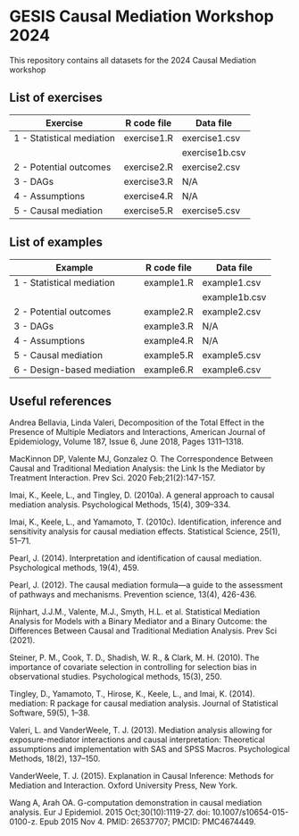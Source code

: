 # GESIS Causal Mediation Workshop 2024
This repository contains all datasets for the 2024 Causal Mediation workshop

## List of exercises

| Exercise                    | R code file    | Data file      |
| --------------------------- | -------------  | -------------- |
| 1 - Statistical mediation   | exercise1.R    | exercise1.csv  |
|                             |                | exercise1b.csv | 
| 2 - Potential outcomes      | exercise2.R    | exercise2.csv  |
| 3 - DAGs                    | exercise3.R    |     N/A        |
| 4 - Assumptions             | exercise4.R    |     N/A        |
| 5 - Causal mediation        | exercise5.R    | exercise5.csv  |


## List of examples

| Example                     | R code file    | Data file      |
| --------------------------- | -------------  | -------------- |
| 1 - Statistical mediation   | example1.R     | example1.csv   |
|                             |                | example1b.csv  | 
| 2 - Potential outcomes      | example2.R     | example2.csv   |
| 3 - DAGs                    | example3.R     |      N/A       |
| 4 - Assumptions             | example4.R     |      N/A       |
| 5 - Causal mediation        | example5.R     | example5.csv   |
| 6 - Design-based mediation  | example6.R     | example6.csv   |


## Useful references

Andrea Bellavia, Linda Valeri, Decomposition of the Total Effect in the Presence of Multiple Mediators and Interactions, American Journal of Epidemiology, Volume 187, Issue 6, June 2018, Pages 1311–1318.

MacKinnon DP, Valente MJ, Gonzalez O. The Correspondence Between Causal and Traditional Mediation Analysis: the Link Is the Mediator by Treatment Interaction. Prev Sci. 2020 Feb;21(2):147-157.

Imai, K., Keele, L., and Tingley, D. (2010a). A general approach to causal mediation analysis.
Psychological Methods, 15(4), 309–334.

Imai, K., Keele, L., and Yamamoto, T. (2010c). Identification, inference and sensitivity analysis for
causal mediation effects. Statistical Science, 25(1), 51–71.

Pearl, J. (2014). Interpretation and identification of causal mediation. Psychological methods, 19(4), 459.

Pearl, J. (2012). The causal mediation formula—a guide to the assessment of pathways and mechanisms. Prevention science, 13(4), 426-436.

Rijnhart, J.J.M., Valente, M.J., Smyth, H.L. et al. Statistical Mediation Analysis for Models with a Binary Mediator and a Binary Outcome: the Differences Between Causal and Traditional Mediation Analysis. Prev Sci (2021).

Steiner, P. M., Cook, T. D., Shadish, W. R., & Clark, M. H. (2010). The importance of covariate selection in controlling for selection bias in observational studies. Psychological methods, 15(3), 250.

Tingley, D., Yamamoto, T., Hirose, K., Keele, L., and Imai, K. (2014). mediation: R package for causal
mediation analysis. Journal of Statistical Software, 59(5), 1–38. 

Valeri, L. and VanderWeele, T. J. (2013). Mediation analysis allowing for exposure-mediator
interactions and causal interpretation: Theoretical assumptions and implementation with SAS
and SPSS Macros. Psychological Methods, 18(2), 137–150.

VanderWeele, T. J. (2015). Explanation in Causal Inference: Methods for Mediation and Interaction.
Oxford University Press, New York.

Wang A, Arah OA. G-computation demonstration in causal mediation analysis. Eur J Epidemiol. 2015 Oct;30(10):1119-27. doi: 10.1007/s10654-015-0100-z. Epub 2015 Nov 4. PMID: 26537707; PMCID: PMC4674449.
